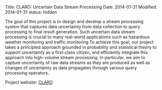 Title: CLARO: Uncertain Data Stream Processing
Date: 2014-01-31
Modified: 2014-01-31
status: hidden

The goal of this project is to design and develop a stream processing system that captures data uncertainty from data collection to query processing to final result generation. Such uncertain data stream processing is crucial to many real-world applications such as hazardous weather monitoring and traffic monitoring.To achieve this goal, our project takes a principled approach grounded in probability and statistical theory to support uncertainty as a first-class citizen, and efficiently integrate this approach into high-volume stream processing. In particular, we aim to capture uncertainty of raw data streams as they are produced as well as changes of uncertainty as data propagates through various query processing operators.

Project website: [CLARO](http://claro.cs.umass.edu)
